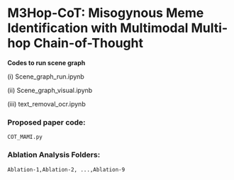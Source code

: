 # M3Hop-CoT: Misogynous Meme Identification with Multimodal Multi-hop Chain-of-Thought

**Codes to run scene graph** 

(i) Scene_graph_run.ipynb

(ii) Scene_graph_visual.ipynb

(iii) text_removal_ocr.ipynb

### Proposed paper code:

```COT_MAMI.py```

### Ablation Analysis Folders:
```Ablation-1,Ablation-2, ...,Ablation-9 ```
